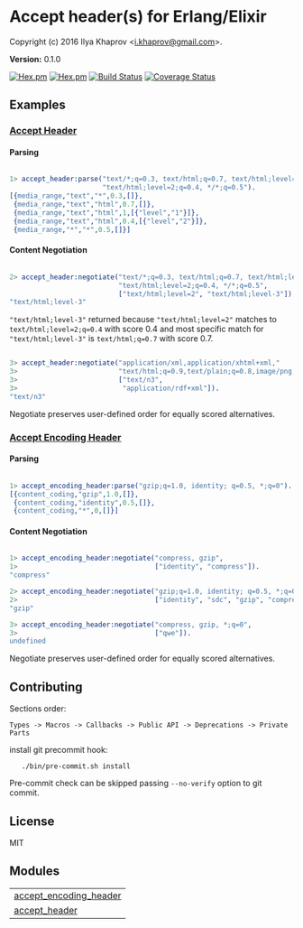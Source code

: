 

# Accept header(s) for Erlang/Elixir #

Copyright (c) 2016 Ilya Khaprov <<i.khaprov@gmail.com>>.

__Version:__ 0.1.0

[![Hex.pm](https://img.shields.io/hexpm/v/accept.svg?maxAge=2592000?style=plastic)](https://hex.pm/packages/accept)
[![Hex.pm](https://img.shields.io/hexpm/dt/accept.svg?maxAge=2592000)](https://hex.pm/packages/accept)
[![Build Status](https://travis-ci.org/deadtrickster/accept.svg?branch=version-3)](https://travis-ci.org/deadtrickster/accept)
[![Coverage Status](https://coveralls.io/repos/github/deadtrickster/accept/badge.svg?branch=master)](https://coveralls.io/github/deadtrickster/accept?branch=master)

## Examples

### [Accept Header](https://tools.ietf.org/html/rfc7231#section-5.3.2)

#### Parsing

```erlang

1> accept_header:parse("text/*;q=0.3, text/html;q=0.7, text/html;level=1,"
                       "text/html;level=2;q=0.4, */*;q=0.5").
[{media_range,"text","*",0.3,[]},
 {media_range,"text","html",0.7,[]},
 {media_range,"text","html",1,[{"level","1"}]},
 {media_range,"text","html",0.4,[{"level","2"}]},
 {media_range,"*","*",0.5,[]}]

```

#### Content Negotiation

```erlang

2> accept_header:negotiate("text/*;q=0.3, text/html;q=0.7, text/html;level=1,"
                           "text/html;level=2;q=0.4, */*;q=0.5",
                           ["text/html;level=2", "text/html;level-3"]).
"text/html;level-3"

```

`"text/html;level-3"` returned because `"text/html;level=2"` matches to
`text/html;level=2;q=0.4` with score 0.4 and most specific match for
`"text/html;level-3"` is `text/html;q=0.7` with score 0.7.

```erlang

3> accept_header:negotiate("application/xml,application/xhtml+xml,"
3>                         "text/html;q=0.9,text/plain;q=0.8,image/png,image/*;q=0.9,*/*;q=0.5",
3>                         ["text/n3",
3>                          "application/rdf+xml"]).
"text/n3"

```

Negotiate preserves user-defined order for equally scored alternatives.

### [Accept Encoding Header](https://tools.ietf.org/html/rfc7231#section-5.3.4)

#### Parsing

```erlang

1> accept_encoding_header:parse("gzip;q=1.0, identity; q=0.5, *;q=0").
[{content_coding,"gzip",1.0,[]},
 {content_coding,"identity",0.5,[]},
 {content_coding,"*",0,[]}]

```

#### Content Negotiation

```erlang

1> accept_encoding_header:negotiate("compress, gzip",
1>                                  ["identity", "compress"]).
"compress"

2> accept_encoding_header:negotiate("gzip;q=1.0, identity; q=0.5, *;q=0",
2>                                  ["identity", "sdc", "gzip", "compress"]).
"gzip"

3> accept_encoding_header:negotiate("compress, gzip, *;q=0",
3>                                  ["qwe"]).
undefined

```

Negotiate preserves user-defined order for equally scored alternatives.

## Contributing

Sections order:

`Types -> Macros -> Callbacks -> Public API -> Deprecations -> Private Parts`

install git precommit hook:

```
   ./bin/pre-commit.sh install
```

Pre-commit check can be skipped passing `--no-verify` option to git commit.

## License

MIT


## Modules ##


<table width="100%" border="0" summary="list of modules">
<tr><td><a href="https://github.com/deadtrickster/accept/blob/master/doc/accept_encoding_header.md" class="module">accept_encoding_header</a></td></tr>
<tr><td><a href="https://github.com/deadtrickster/accept/blob/master/doc/accept_header.md" class="module">accept_header</a></td></tr></table>

